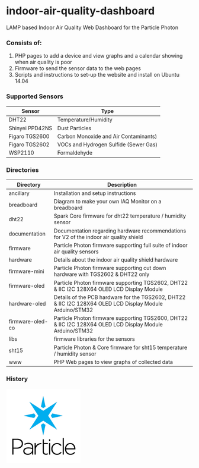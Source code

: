 indoor-air-quality-dashboard
==============================

LAMP based Indoor Air Quality Web Dashboard for the Particle Photon

### Consists of:
1. PHP pages to add a device and view graphs and a calendar showing when air quality is poor
2. Firmware to send the sensor data to the web pages
3. Scripts and instructions to set-up the website and install on Ubuntu 14.04

### Supported Sensors
|Sensor         |Type                                  |
|---------------|--------------------------------------|
|DHT22          |Temperature/Humidity                  |
|Shinyei PPD42NS|Dust Particles                        |
|Figaro TGS2600 |Carbon Monoxide and Air Contaminants) |
|Figaro TGS2602 |VOCs and Hydrogen Sulfide (Sewer Gas) |
|WSP2110        |Formaldehyde                          |

### Directories
|Directory           |Description                                                      |
|--------------------|-----------------------------------------------------------------|
|ancillary           |Installation and setup instructions                              |
|breadboard          |Diagram to make your own IAQ Monitor on a breadboard             |
|dht22               |Spark Core firmware for dht22 temperature / humidity sensor      |
|documentation       |Documentation regarding hardware recommendations for V2 of the indoor air quality shield      |
|firmware            |Particle Photon firmware supporting full suite of indoor air quality sensors |
|hardware            |Details about the indoor air quality shield hardware             |
|firmware-mini       |Particle Photon firmware supporting cut down hardware with TGS2602 & DHT22 only |
|firmware-oled       |Particle Photon firmware supporting TGS2602, DHT22 & IIC I2C 128X64 OLED LCD Display Module|
|hardware-oled       |Details of the PCB hardware for the TGS2602, DHT22 & IIC I2C 128X64 OLED LCD Display Module Arduino/STM32 |
|firmware-oled-co    |Particle Photon firmware supporting TGS2600, DHT22 & IIC I2C 128X64 OLED LCD Display Module Arduino/STM32 |
|libs                |firmware libraries for the sensors                               |
|sht15               |Particle Photon & Core firmware for sht15 temperature / humidity sensor      |
|www                 |PHP Web pages to view graphs of collected data                   |

### History
<a href="http://community.spark.io/t/custom-shield-indoor-air-quality-monitor/121" title="Development evolution of the hardware"><img src="particle.png"/></a>
